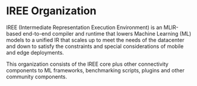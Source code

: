 # IREE Organization

IREE (Intermediate Representation Execution Environment) is an MLIR-based end-to-end compiler and runtime that lowers Machine Learning (ML) models to a unified IR that scales up to meet the needs of the datacenter and down to satisfy the constraints and special considerations of mobile and edge deployments.

This organization consists of the IREE core plus other connectivity components to ML frameworks, benchmarking scripts, plugins and other community components.

